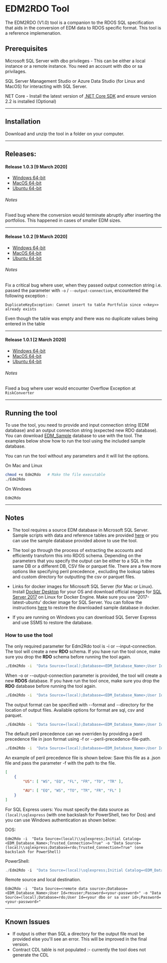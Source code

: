 # **EDM2RDO Tool** #

The EDM2RDO (V1.0) tool is a companion to the RDOS SQL specification that aids in the conversion of EDM data to RDOS specific format. This tool is a reference implemenation.

## **Prerequisites** ##

Microsoft SQL Server with dbo privileges  - This can be either a local instance or a remote instance. You need an account with dbo or sa privilages.

SQL Server Management Studio or Azure Data Studio (for Linux and MacOS) for interacting with SQL Server.

NET Core - Install the latest version of [.NET Core SDK](https://dotnet.microsoft.com/download) and ensure version 2.2 is installed (Optional)

***

## **Installation** ###

Download and unzip the tool in a folder on your computer.

***

## Releases: 

#### Release 1.0.3 [9 March 2020]


- [Windows 64-bit](https://rmsimport.blob.core.windows.net/public/Edm2Rdos_V1/v1.0.3/edm2rdo-win-x64.zip)
- [MacOS 64-bit](https://rmsimport.blob.core.windows.net/public/Edm2Rdos_V1/v1.0.3/edm2rdo-osx-x64.zip)
- [Ubuntu 64-bit](https://rmsimport.blob.core.windows.net/public/Edm2Rdos_V1/v1.0.3/edm2rdo-ubuntu-x64.zip)


###### Notes
Fixed bug where the conversion would terminate abruptly after inserting the portfolios. This happened in cases of smaller EDM sizes.


---

#### Release 1.0.2 [9 March 2020]


- [Windows 64-bit](https://rmsimport.blob.core.windows.net/public/Edm2Rdos_V1/v1.0.2/edm2rdo-ubuntu-x64.zip)
- [MacOS 64-bit](https://rmsimport.blob.core.windows.net/public/Edm2Rdos_V1/v1.0.2/edm2rdo-osx-x64.zip)
- [Ubuntu 64-bit](https://rmsimport.blob.core.windows.net/public/Edm2Rdos_V1/v1.0.2/edm2rdo-ubuntu-x64.zip)


###### Notes
Fix a critical bug where user, when they passed output connection string
i.e. passed the parameter with `-o` / `--output-connection`,  encountered the following exception :

`DuplicateKeyException: Cannot insert to table Portfolio since <<key>> already exists`

Even though the table was empty and there was no duplicate values being entered in the table

---

#### Release 1.0.1 [2 March 2020]


- [Windows 64-bit](https://rmsimport.blob.core.windows.net/public/Edm2Rdos_V1/v1.0.1/edm2rdo-ubuntu-x64.zip)
- [MacOS 64-bit](https://rmsimport.blob.core.windows.net/public/Edm2Rdos_V1/v1.0.1/edm2rdo-osx-x64.zip)
- [Ubuntu 64-bit](https://rmsimport.blob.core.windows.net/public/Edm2Rdos_V1/v1.0.1/edm2rdo-ubuntu-x64.zip)


###### Notes
Fixed a bug where user would encounter Overflow Exception at `RiskConverter`


***

## **Running the tool** ###

To use the tool, you need to provide and input connection string (EDM database) and an output connection string (expected new RDO database).
You can download [EDM_Sample](https://rmsimport.blob.core.windows.net/public/Edm2Rdos_V1/Edm2Rdos_Sample.zip) database to use with the tool.  The examples below show how to run the tool using the included sample database.

You can run the tool without any parameters and it will list the options.

On Mac and Linux

```bash
chmod +x Edm2Rdo   # Make the file executable 
./Edm2Rdo
```

On Windows

```dos
Edm2Rdo
```
***

## **Notes** ###

* The tool requires a source EDM database in Microsoft SQL Server. Sample scripts with data and reference tables are provided [here](../schema/sql) or you can use the sample database provided above to use the tool.

* The tool go through the process of extracting the accounts and efficiently transform this into RDOS schema.
Depending on the parameters that you specify the output can be either to a SQL in the same DB or a different DB, CSV file or parquet file.
There are a few more options like specifying peril precedence , excluding the lookup tables and custom directory for outputting the csv or parquet files.

* Links for docker images for Microsoft SQL Server (for Mac or Linux).
    Install [Docker Desktop](https://www.docker.com/products/docker-desktop) for your OS and download official images for [SQL Server 2017](https://hub.docker.com/_/microsoft-mssql-server) on Linux for Docker Engine. Make sure you use '2017-latest-ubuntu' docker image for SQL Server. You can follow the instructions [here](https://docs.microsoft.com/en-us/sql/linux/tutorial-restore-backup-in-sql-server-container?view=sql-server-2017) to restore the downloaded sample database in docker.
* If you are running on Windows you can download SQL Server Express and use SSMS to restore the database.

### **How to use the tool** ###

The only required parameter for Edm2Rdo tool is -i or --input-connection. The tool will create a new **RDO** schema. If you have run the tool once, make sure you drop the **RDO** schema before running the tool again.

```bash
./Edm2Rdo -i  "Data Source=(local);Database=<EDM_Database_Name>;User Id=<your dbo or sa user id>;Password=<your-password>"
```

When -o or --output-connection parameter is provided, the tool will create a new **RDOS** database. If you have run the tool once, make sure you drop the **RDO** database before running the tool again.

```bash
./Edm2Rdo -i  "Data Source=(local);Database=<EDM_Database_Name>;User Id=<your dbo or sa user id>;Password=<your-password>" -o "Data Source=(local);Database=rdo;User Id=<your dbo or sa user id>;Password=<your-password>"
```

The output format can be specified with --format and --directory for the location of output files. Available options for format are sql, csv and parquet.

```bash
./Edm2Rdo -i  "Data Source=(local);Database=<EDM_Database_Name>;User Id=<your dbo or sa user id>;Password=<your-password>" --directory <your local path> --format csv
```

The default peril precedence can we overriden by providing a peril precedence file in json format using -f or --peril-precedence-file-path.

```bash
./Edm2Rdo -i  "Data Source=(local);Database=<EDM_Database_Name>;User Id=<your dbo or sa user id>;Password=<your-password>" -f <local path to peril precedence file>
```

An example of peril precedence file is shown below:
Save this file as a .json file and pass the parameter -f with the path to the file.

```json
[
    {
        "US": [ "WS", "EQ", "FL", "FR", "TO", "TR" ],

        "AU": [ "EQ", "WS", "TO", "TR", "FR", "FL" ]
    }
]
```

For SQL Express users: You must specify the data source as `(local)\sqlexpress` (with one backslash for PowerShell, two for Dos) and you can use Windows authentication as shown below:

DOS:

```dos
Edm2Rdo -i  "Data Source=(local)\\sqlexpress;Initial Catalog=<EDM_Database_Name>;Trusted_Connection=True" -o "Data Source=(local)\\sqlexpress;Database=rdo;Trusted_Connection=True" (one backslash for PowerShell)
```

PowerShell:

```powershell
./Edm2Rdo -i  "Data Source=(local)\sqlexpress;Initial Catalog=<EDM_Database_Name>;Trusted_Connection=True" -o "Data Source=(local)\sqlexpress;Database=rdo;Trusted_Connection=True" (one backslash for PowerShell)
```

Remote source and local destination.

```dos
Edm2Rdo -i  "Data Source=<remote data source>;Database=<EDM_Database_Name>;User Id=rmsuser;Password=<your-password>" -o "Data Source=(local);Database=rdo;User Id=<your dbo or sa user id>;Password=<your-password>"
```
***
## **Known Issues** 

* If output is other than SQL a directory for the output file must be provided else you'll see an error. This will be improved in the final version.
* Contract CDL table is not populated :- currently the tool does not generate the CDL 
